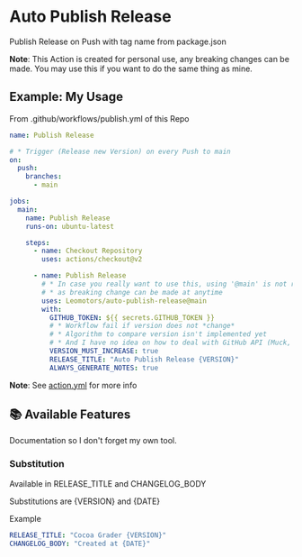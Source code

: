 # Auto Publish Release

Publish Release on Push with tag name from package.json

**Note**: This Action is created for personal use, any breaking changes can be made. You may use this if you want to do the same thing as mine.

## Example: My Usage

From .github/workflows/publish.yml of this Repo

```yml
name: Publish Release

# * Trigger (Release new Version) on every Push to main
on:
  push:
    branches:
      - main

jobs:
  main:
    name: Publish Release
    runs-on: ubuntu-latest

    steps:
      - name: Checkout Repository
        uses: actions/checkout@v2

      - name: Publish Release
        # * In case you really want to use this, using '@main' is not recommended
        # * as breaking change can be made at anytime
        uses: Leomotors/auto-publish-release@main
        with:
          GITHUB_TOKEN: ${{ secrets.GITHUB_TOKEN }}
          # * Workflow fail if version does not *change*
          # * Algorithm to compare version isn't implemented yet
          # * And I have no idea on how to deal with GitHub API (Muck, where is documentation?)
          VERSION_MUST_INCREASE: true
          RELEASE_TITLE: "Auto Publish Release {VERSION}"
          ALWAYS_GENERATE_NOTES: true
```

**Note**: See [action.yml](./action.yml) for more info

## 📚 Available Features

Documentation so I don't forget my own tool.

### Substitution

Available in RELEASE_TITLE and CHANGELOG_BODY

Substitutions are {VERSION} and {DATE}

Example

```yml
RELEASE_TITLE: "Cocoa Grader {VERSION}"
CHANGELOG_BODY: "Created at {DATE}"
```
